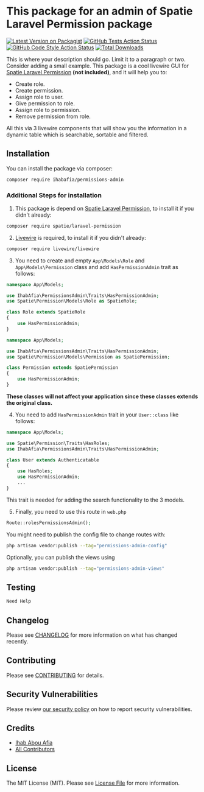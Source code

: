 # This package for an admin of Spatie Laravel Permission package

[![Latest Version on Packagist](https://img.shields.io/packagist/v/ihabafia/permissions-admin.svg?style=flat-square)](https://packagist.org/packages/ihabafia/permissions-admin)
[![GitHub Tests Action Status](https://img.shields.io/github/actions/workflow/status/ihabafia/permissions-admin/run-tests.yml?branch=main&label=tests&style=flat-square)](https://github.com/ihabafia/permissions-admin/actions?query=workflow%3Arun-tests+branch%3Amain)
[![GitHub Code Style Action Status](https://img.shields.io/github/actions/workflow/status/ihabafia/permissions-admin/fix-php-code-style-issues.yml?branch=main&label=code%20style&style=flat-square)](https://github.com/ihabafia/permissions-admin/actions?query=workflow%3A"Fix+PHP+code+style+issues"+branch%3Amain)
[![Total Downloads](https://img.shields.io/packagist/dt/ihabafia/permissions-admin.svg?style=flat-square)](https://packagist.org/packages/ihabafia/permissions-admin)

This is where your description should go. Limit it to a paragraph or two. Consider adding a small example.
This package is a cool livewire GUI for [Spatie Laravel Permission](https://github.com/spatie/laravel-permission) **(not included)**, and it will help you to:
- Create role.
- Create permission.
- Assign role to user.
- Give permission to role.
- Assign role to permission.
- Remove permission from role.

All this via 3 livewire components that will show you the information in a dynamic table which is searchable, sortable and filtered.

## Installation

You can install the package via composer:

```bash
composer require ihabafia/permissions-admin
```

### Additional Steps for installation
1. This package is depend on [Spatie Laravel Permission](https://github.com/spatie/laravel-permission), to install it if you didn't already:
```bash
composer require spatie/laravel-permission
```
2. [Livewire](https://github.com/livewire/livewire) is required, to install it if you didn't already:
```bash
composer require livewire/livewire 
```
3. You need to create and empty ```App\Models\Role``` and ```App\Models\Permission``` class and add ```HasPermissionAdmin``` trait as follows:
```php
namespace App\Models;

use IhabAfia\PermissionsAdmin\Traits\HasPermissionAdmin;
use Spatie\Permission\Models\Role as SpatieRole;

class Role extends SpatieRole
{
    use HasPermissionAdmin;
}

````
```php
namespace App\Models;

use IhabAfia\PermissionsAdmin\Traits\HasPermissionAdmin;
use Spatie\Permission\Models\Permission as SpatiePermission;

class Permission extends SpatiePermission
{
    use HasPermissionAdmin;
}
````
**These classes will not affect your application since these classes extends the original class.**

4. You need to add ```HasPermissionAdmin``` trait in your ```User::class``` like follows:
```php
namespace App\Models;

use Spatie\Permission\Traits\HasRoles;
use IhabAfia\PermissionsAdmin\Traits\HasPermissionAdmin;

class User extends Authenticatable
{
    use HasRoles;
    use HasPermissionAdmin;
    ...
}
````
This trait is needed for adding the search functionality to the 3 models.

5. Finally, you need to use this route in ```web.php```
```php
Route::rolesPermissionsAdmin();
```

You might need to publish the config file to change routes with:

```bash
php artisan vendor:publish --tag="permissions-admin-config"
```

Optionally, you can publish the views using

```bash
php artisan vendor:publish --tag="permissions-admin-views"
```

## Testing

```bash
Need Help
```

## Changelog

Please see [CHANGELOG](CHANGELOG.md) for more information on what has changed recently.

## Contributing

Please see [CONTRIBUTING](CONTRIBUTING.md) for details.

## Security Vulnerabilities

Please review [our security policy](../../security/policy) on how to report security vulnerabilities.

## Credits

- [Ihab Abou Afia](https://github.com/Ihabafia)
- [All Contributors](../../contributors)

## License

The MIT License (MIT). Please see [License File](LICENSE.md) for more information.
